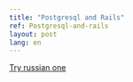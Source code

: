 ```yaml
---
title: "Postgresql and Rails"
ref: Postgresql-and-rails
layout: post
lang: en
---
```


[Try russian one](/code/2016/05/03/postgresql-и-rails/)
